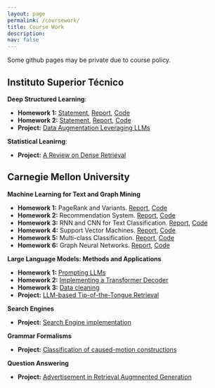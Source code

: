 ```yaml
---
layout: page
permalink: /coursework/
title: Course Work
description: 
nav: false
---
```


Some github pages may be private due to course policy.

## Instituto Superior Técnico


**Deep Structured Learning**: 

- **Homework 1:** [Statement](https://jmvcoelho.github.io/assets/pdf/dsl-hw1-statement.pdf), [Report](https://jmvcoelho.github.io/assets/pdf/dsl-hw1-report.pdf), [Code](https://github.com/JMVCoelho/dsl)
- **Homework 2:** [Statement](https://jmvcoelho.github.io/assets/pdf/dsl-hw2-statement.pdf), [Report](https://jmvcoelho.github.io/assets/pdf/dsl-hw2-report.pdf), [Code](https://github.com/JMVCoelho/dsl)
- **Project:** [Data Augmentation Leveraging LLMs](https://jmvcoelho.github.io/assets/pdf/dsl-prj-report.pdf)


**Statistical Leanirng**: 

- **Project:** [A Review on Dense Retrieval](https://jmvcoelho.github.io/assets/pdf/sl-prj-report.pdf)



## Carnegie Mellon University


**Machine Learning for Text and Graph Mining**

- **Homework 1:** PageRank and Variants. [Report](https://jmvcoelho.github.io/assets/pdf/ml4tgm-hw1.pdf), [Code](.)  
- **Homework 2:** Recommendation System. [Report](https://jmvcoelho.github.io/assets/pdf/ml4tgm-hw2.pdf), [Code](.)  
- **Homework 3:** RNN and CNN for Text Classification. [Report](https://jmvcoelho.github.io/assets/pdf/ml4tgm-hw3.pdf), [Code](.)  
- **Homework 4:** Support Vector Machines. [Report](https://jmvcoelho.github.io/assets/pdf/ml4tgm-hw4.pdf), [Code](.)  
- **Homework 5:** Multi-class Classification. [Report](https://jmvcoelho.github.io/assets/pdf/ml4tgm-hw5.pdf), [Code](.)  
- **Homework 6:** Graph Neural Networks. [Report](https://jmvcoelho.github.io/assets/pdf/ml4tgm-hw6.pdf), [Code](.)  


**Large Language Models: Methods and Applications**

- **Homework 1:** [Prompting LLMs](.)
- **Homework 2:** [Implementing a Transformer Decoder](https://github.com/JMVCoelho/llms-hw2)
- **Homework 3:** [Data cleaning](.)
- **Project:** [LLM-based Tip-of-the-Tongue Retrieval](https://jmvcoelho.github.io/assets/pdf/llms-prj-report.pdf)


**Search Engines**

- **Project:** [Search Engine implementation](https://github.com/JMVCoelho/search-engines-hw/tree/main)


**Grammar Formalisms**

- **Project:** [Classification of caused-motion constructions](https://jmvcoelho.github.io/assets/pdf/cmc-prj-report.pdf)

**Question Answering**

- **Project:** [Advertisement in Retrieval Augmnented Generation](.)
